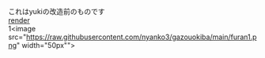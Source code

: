 これはyukiの改造前のものです<br>
<a href="https://render.com">render</a><br>
1<image src="https://raw.githubusercontent.com/nyanko3/gazouokiba/main/furan1.png" width="50px""></image>

